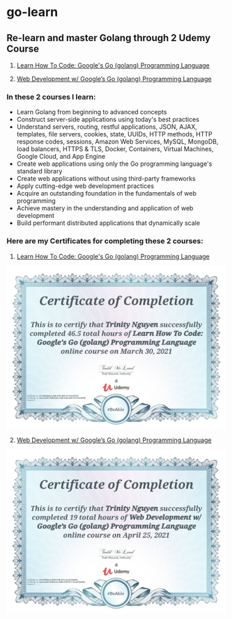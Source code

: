 # go-learn

## Re-learn and master Golang through 2 Udemy Course

1. [Learn How To Code: Google's Go (golang) Programming Language](https://www.udemy.com/course/learn-how-to-code/)

2. [Web Development w/ Google’s Go (golang) Programming Language](https://www.udemy.com/course/go-programming-language/)

### In these 2 courses I learn:

- Learn Golang from beginning to advanced concepts
- Construct server-side applications using today's best practices
- Understand servers, routing, restful applications, JSON, AJAX, templates, file servers, cookies, state, UUIDs, HTTP methods, HTTP response codes, sessions, Amazon Web Services, MySQL, MongoDB, load balancers, HTTPS & TLS, Docker, Containers, Virtual Machines, Google Cloud, and App Engine
- Create web applications using only the Go programming language's standard library
- Create web applications without using third-party frameworks
- Apply cutting-edge web development practices
- Acquire an outstanding foundation in the fundamentals of web programming
- Achieve mastery in the understanding and application of web development
- Build performant distributed applications that dynamically scale

### Here are my Certificates for completing these 2 courses:

1. [Learn How To Code: Google's Go (golang) Programming Language](https://www.udemy.com/certificate/UC-266e2e8e-a3d8-4cf6-a80f-d131f4c49790/)

<img src="certificates/Golang-Certificate.jpeg">

<br/>

2. [Web Development w/ Google’s Go (golang) Programming Language](https://www.udemy.com/certificate/UC-2f344c4c-3659-4726-811e-8cdb7f6ef6fa/)

<img src="certificates/Golang-Web-Dev-Certificate.jpeg">
